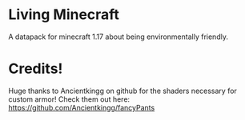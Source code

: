 # Living Minecraft
A datapack for minecraft 1.17 about being environmentally friendly.

# Credits!
Huge thanks to Ancientkingg on github for the shaders necessary for custom armor! Check them out here: https://github.com/Ancientkingg/fancyPants
